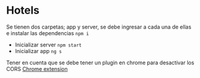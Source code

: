 # Hotels

Se tienen dos carpetas; app y server, se debe ingresar a cada una de ellas e instalar las dependencias `npm i`
 - Inicializar server `npm start`
 - Inicializar app `ng s`
 
 Tener en cuenta que se debe tener un plugin en chrome para desactivar los CORS [Chrome extension](https://chrome.google.com/webstore/detail/allow-control-allow-origi/nlfbmbojpeacfghkpbjhddihlkkiljbi)
